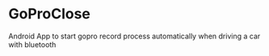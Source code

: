 # GoProClose
Android App to start gopro record process automatically when driving a car with bluetooth

